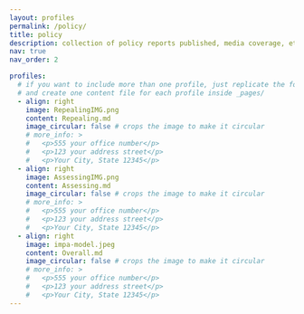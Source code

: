 ```yaml
---
layout: profiles
permalink: /policy/
title: policy
description: collection of policy reports published, media coverage, etc.
nav: true
nav_order: 2

profiles:
  # if you want to include more than one profile, just replicate the following block
  # and create one content file for each profile inside _pages/
  - align: right
    image: RepealingIMG.png
    content: Repealing.md
    image_circular: false # crops the image to make it circular
    # more_info: >
    #   <p>555 your office number</p>
    #   <p>123 your address street</p>
    #   <p>Your City, State 12345</p>
  - align: right
    image: AssessingIMG.png
    content: Assessing.md
    image_circular: false # crops the image to make it circular
    # more_info: >
    #   <p>555 your office number</p>
    #   <p>123 your address street</p>
    #   <p>Your City, State 12345</p>
  - align: right
    image: impa-model.jpeg
    content: Overall.md
    image_circular: false # crops the image to make it circular
    # more_info: >
    #   <p>555 your office number</p>
    #   <p>123 your address street</p>
    #   <p>Your City, State 12345</p>
---
```

